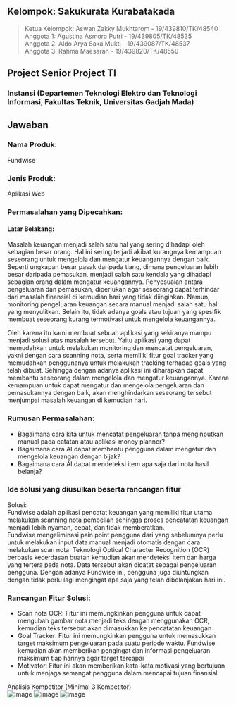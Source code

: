 ## Kelompok: Sakukurata Kurabatakada
> Ketua Kelompok: Aswan Zakky Mukhtarom - 19/439810/TK/48540  
> Anggota 1:  Agustina Asmoro Putri - 19/439805/TK/48535  
> Anggota 2: Aldo Arya Saka Mukti - 19/439087/TK/48537  
> Anggota 3: Rahma Maesarah - 19/439820/TK/48550  

## Project Senior Project TI
### Instansi (Departemen Teknologi Elektro dan Teknologi Informasi, Fakultas Teknik, Universitas Gadjah Mada)

## Jawaban
### Nama Produk:  
Fundwise  

### Jenis Produk:
Aplikasi Web  
   
### Permasalahan yang Dipecahkan:   
#### Latar Belakang:   
Masalah keuangan  menjadi salah satu hal yang sering dihadapi oleh sebagian besar orang. Hal ini sering terjadi akibat kurangnya kemampuan seseorang untuk mengelola dan mengatur keuangannya dengan baik. Seperti ungkapan besar pasak daripada tiang, dimana pengeluaran lebih besar daripada pemasukan, menjadi salah satu kendala yang dihadapi sebagian orang dalam mengatur keuangannya. Penyesuaian antara pengeluaran dan pemasukan, diperlukan agar seseorang dapat terhindar dari masalah finansial di kemudian hari yang tidak diinginkan. Namun, monitoring pengeluaran keuangan secara manual menjadi salah satu hal yang menyulitkan. Selain itu, tidak adanya goals atau tujuan yang spesifik membuat seseorang kurang termotivasi untuk mengelola keuangannya. 
  
Oleh karena itu kami membuat sebuah aplikasi yang sekiranya mampu menjadi solusi atas masalah tersebut. Yaitu aplikasi yang dapat memudahkan untuk melakukan monitoring dan mencatat pengeluaran, yakni dengan cara scanning nota, serta memiliki fitur goal tracker yang memudahkan penggunanya untuk melakukan tracking terhadap goals yang telah dibuat. Sehingga dengan adanya aplikasi ini diharapkan dapat membantu seseorang dalam mengelola dan mengatur keuangannya. Karena kemampuan untuk dapat mengatur dan mengelola pengeluaran dan pemasukannya dengan baik, akan menghindarkan seseorang tersebut menjumpai masalah keuangan di kemudian hari.
  
### Rumusan Permasalahan:   
- Bagaimana cara kita untuk mencatat pengeluaran tanpa menginputkan manual pada catatan atau aplikasi money planner?
- Bagaimana cara AI dapat membantu pengguna dalam mengatur dan mengelola keuangan dengan bijak?
- Bagaimana cara AI dapat mendeteksi item apa saja dari nota hasil belanja?
 
### Ide solusi yang diusulkan beserta rancangan fitur 
Solusi:  
Fundwise adalah aplikasi pencatat keuangan yang memiliki fitur utama melakukan scanning nota pembelian sehingga proses pencatatan keuangan menjadi lebih nyaman, cepat, dan tidak memberatkan.  
Fundwise mengeliminasi pain point pengguna dari yang sebelumnya perlu untuk melakukan input data manual menjadi otomatis dengan cara melakukan scan nota. Teknologi Optical Character Recognition (OCR) berbasis kecerdasan buatan kemudian akan mendeteksi item dan harga yang tertera pada nota. Data tersebut akan dicatat sebagai pengeluaran pengguna. Dengan adanya Fundwise ini, pengguna juga diuntungkan dengan tidak perlu lagi mengingat apa saja yang telah dibelanjakan hari ini.  
    
### Rancangan Fitur Solusi:   
- Scan nota OCR: Fitur ini memungkinkan pengguna untuk dapat mengubah gambar nota menjadi teks dengan menggunakan OCR, kemudian teks tersebut akan dimasukkan ke pencatatan keuangan
- Goal Tracker: Fitur ini memungkinkan pengguna untuk memasukkan target maksimum pengeluaran pada suatu periode waktu. Fundwise kemudian akan memberikan pengingat dan informasi pengeluaran maksimum tiap harinya agar target tercapai
- Motivator: Fitur ini akan memberikan kata-kata motivasi yang bertujuan untuk menjaga semangat pengguna dalam mencapai tujuan finansial

 
Analisis Kompetitor (Minimal 3 Kompetitor)   
![image](https://user-images.githubusercontent.com/60910170/157212195-dbca72a7-b13f-45a5-a211-6b5ad6a09da4.png)
![image](https://user-images.githubusercontent.com/60910170/157212225-8dd8ff52-b579-4fb0-a3e1-07485a70c587.png)
![image](https://user-images.githubusercontent.com/60910170/157212247-8874171e-529c-45e2-9356-05dc6a9217d7.png)

